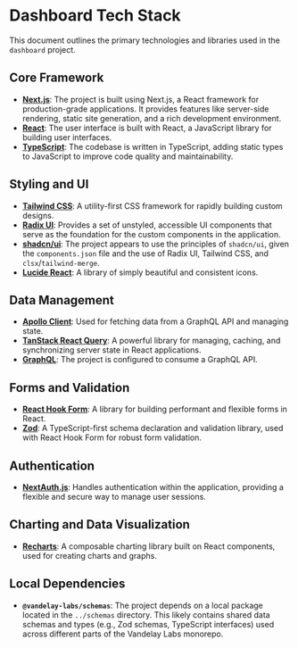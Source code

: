 # Dashboard Tech Stack

This document outlines the primary technologies and libraries used in the `dashboard` project.

## Core Framework

*   **[Next.js](https://nextjs.org/)**: The project is built using Next.js, a React framework for production-grade applications. It provides features like server-side rendering, static site generation, and a rich development environment.
*   **[React](https://react.dev/)**: The user interface is built with React, a JavaScript library for building user interfaces.
*   **[TypeScript](https://www.typescriptlang.org/)**: The codebase is written in TypeScript, adding static types to JavaScript to improve code quality and maintainability.

## Styling and UI

*   **[Tailwind CSS](https://tailwindcss.com/)**: A utility-first CSS framework for rapidly building custom designs.
*   **[Radix UI](https://www.radix-ui.com/)**: Provides a set of unstyled, accessible UI components that serve as the foundation for the custom components in the application.
*   **[shadcn/ui](https://ui.shadcn.com/)**: The project appears to use the principles of `shadcn/ui`, given the `components.json` file and the use of Radix UI, Tailwind CSS, and `clsx`/`tailwind-merge`.
*   **[Lucide React](https://lucide.dev/)**: A library of simply beautiful and consistent icons.

## Data Management

*   **[Apollo Client](https://www.apollographql.com/docs/react/)**: Used for fetching data from a GraphQL API and managing state.
*   **[TanStack React Query](https://tanstack.com/query/latest)**: A powerful library for managing, caching, and synchronizing server state in React applications.
*   **[GraphQL](https://graphql.org/)**: The project is configured to consume a GraphQL API.

## Forms and Validation

*   **[React Hook Form](https://react-hook-form.com/)**: A library for building performant and flexible forms in React.
*   **[Zod](https://zod.dev/)**: A TypeScript-first schema declaration and validation library, used with React Hook Form for robust form validation.

## Authentication

*   **[NextAuth.js](https://next-auth.js.org/)**: Handles authentication within the application, providing a flexible and secure way to manage user sessions.

## Charting and Data Visualization

*   **[Recharts](https://recharts.org/)**: A composable charting library built on React components, used for creating charts and graphs.

## Local Dependencies

*   **`@vandelay-labs/schemas`**: The project depends on a local package located in the `../schemas` directory. This likely contains shared data schemas and types (e.g., Zod schemas, TypeScript interfaces) used across different parts of the Vandelay Labs monorepo.
